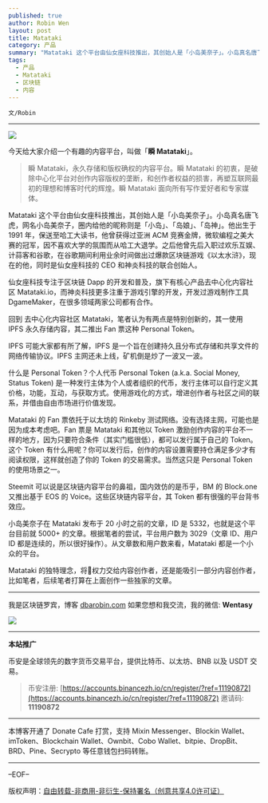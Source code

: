 ```yaml
---
published: true
author: Robin Wen
layout: post
title: Matataki
category: 产品
summary: "Matataki 这个平台由仙女座科技推出，其创始人是「小岛美奈子」。小岛真名唐飞虎，网名小岛美奈子，圈内给他的昵称则是「小岛」、「岛娘」、「岛神」。他出生于 1991 年，保送至哈工大读书，他曾获得过亚洲 ACM 竞赛金牌，微软编程之美大赛的冠军，因不喜欢大学的氛围而从哈工大退学。之后他曾先后入职过欢乐互娱、计蒜客和谷歌，在谷歌期间利用业余时间做出过爆款区块链游戏《以太水浒》，现在的他，同时是仙女座科技的 CEO 和神炎科技的联合创始人。"
tags:
  - 产品
  - Matataki
  - 区块链
  - 内容
---
```


`文/Robin`

***

![](https://cdn.dbarobin.com/sbeu0cx.png)

今天给大家介绍一个有趣的内容平台，叫做「**瞬 Matataki**」。

> 瞬 Matataki，永久存储和版权确权的内容平台。瞬 Matataki 的初衷，是破除中心化平台对创作内容版权的垄断，和创作者权益的损害，再塑互联网最初的理想和博客时代的辉煌。瞬 Matataki 面向所有写作爱好者和专家媒体。

Matataki 这个平台由仙女座科技推出，其创始人是「小岛美奈子」。小岛真名唐飞虎，网名小岛美奈子，圈内给他的昵称则是「小岛」、「岛娘」、「岛神」。他出生于 1991 年，保送至哈工大读书，他曾获得过亚洲 ACM 竞赛金牌，微软编程之美大赛的冠军，因不喜欢大学的氛围而从哈工大退学。之后他曾先后入职过欢乐互娱、计蒜客和谷歌，在谷歌期间利用业余时间做出过爆款区块链游戏《以太水浒》，现在的他，同时是仙女座科技的 CEO 和神炎科技的联合创始人。

仙女座科技专注于区块链 Dapp 的开发和普及，旗下有核心产品去中心化内容社区 Matataki.io，而神炎科技更多注重于游戏引擎的开发，开发过游戏制作工具 DgameMaker，在很多领域两家公司都有合作。

回到 去中心化内容社区 Matataki，笔者认为有两点是特别创新的，其一使用 IPFS 永久存储内容，其二推出 Fan 票这种 Personal Token。

IPFS 可能大家都有所了解，IPFS 是一个旨在创建持久且分布式存储和共享文件的网络传输协议。IPFS 主网还未上线，矿机倒是炒了一波又一波。

什么是 Personal Token？个人代币 Personal Token (a.k.a. Social Money, Status Token) 是一种发行主体为个人或者组织的代币，发行主体可以自行定义其价格，功能，互动，与获取方式。使用游戏化的方式，增进创作者与社区之间的联系，并借由自由市场进行价值发现。

Matataki 的 Fan 票依托于以太坊的 Rinkeby 测试网络。没有选择主网，可能也是因为成本考虑吧。Fan 票是 Matataki 和其他以 Token 激励创作内容的平台不一样的地方，因为只要符合条件（其实门槛很低），都可以发行属于自己的 Token。这个 Token 有什么用呢？你可以发行后，创作的内容设置需要持仓满足多少才有阅读权限，这样就创造了你的 Token 的交易需求。当然这只是 Personal Token 的使用场景之一。

Steemit 可以说是区块链内容平台的鼻祖，国内效仿的是币乎，BM 的 Block.one 又推出基于 EOS 的 Voice。这些区块链内容平台，其 Token 都有很强的平台背书效应。

小岛美奈子在 Matataki 发布于 20 小时之前的文章，ID 是 5332，也就是这个平台目前就 5000+ 的文章。根据笔者的尝试，平台用户数为 3029（文章 ID、用户 ID 都是连续的，所以很好操作）。从文章数和用户数来看，Matataki 都是一个小众的平台。

Matataki 的独特理念，将权力交给内容创作者，还是能吸引一部分内容创作者，比如笔者，后续笔者打算在上面创作一些独家的文章。

***

我是区块链罗宾，博客 [dbarobin.com](https://dbarobin.com/)
如果您想和我交流，我的微信: **Wentasy**

![](https://cdn.dbarobin.com/v4yywe2.png)

***

**本站推广**

币安是全球领先的数字货币交易平台，提供比特币、以太坊、BNB 以及 USDT 交易。

> 币安注册: [https://accounts.binancezh.io/cn/register/?ref=11190872](https://accounts.binancezh.io/cn/register/?ref=11190872)
> 邀请码: **11190872**

***

本博客开通了 Donate Cafe 打赏，支持 Mixin Messenger、Blockin Wallet、imToken、Blockchain Wallet、Ownbit、Cobo Wallet、bitpie、DropBit、BRD、Pine、Secrypto 等任意钱包扫码转账。

<center>
    <div class="--donate-button"
         data-button-id="f8b9df0d-af9a-460d-8258-d3f435445075"
    ></div>
</center>

***

–EOF–

版权声明：[自由转载-非商用-非衍生-保持署名（创意共享4.0许可证）](http://creativecommons.org/licenses/by-nc-nd/4.0/deed.zh)